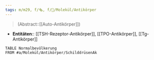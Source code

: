 ```yaml
---
tags: m/m29, f/🗞️, f/🧪/Molekül/Antikörper
---
```

> (Abstract::[[Auto-Antikörper]])
- **Entitäten**:: [[TSH-Rezeptor-Antikörper]], [[TPO-Antikörper]], [[Tg-Antikörper]]
```dataview
TABLE Normalbevölkerung
FROM #a/Molekül/Antikörper/SchilddrüsenAk 
```